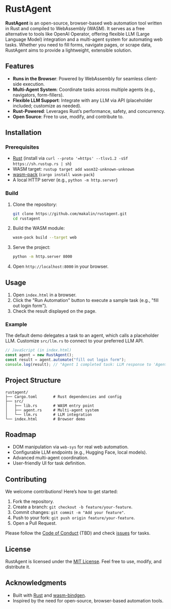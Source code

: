 # RustAgent

**RustAgent** is an open-source, browser-based web automation tool written in Rust and compiled to WebAssembly (WASM). It serves as a free alternative to tools like OpenAI Operator, offering flexible LLM (Large Language Model) integration and a multi-agent system for automating web tasks. Whether you need to fill forms, navigate pages, or scrape data, RustAgent aims to provide a lightweight, extensible solution.

## Features
- **Runs in the Browser**: Powered by WebAssembly for seamless client-side execution.
- **Multi-Agent System**: Coordinate tasks across multiple agents (e.g., navigators, form-fillers).
- **Flexible LLM Support**: Integrate with any LLM via API (placeholder included; customize as needed).
- **Rust-Powered**: Leverages Rust’s performance, safety, and concurrency.
- **Open Source**: Free to use, modify, and contribute to.

## Installation

### Prerequisites
- [Rust](https://www.rust-lang.org/tools/install) (install via `curl --proto '=https' --tlsv1.2 -sSf https://sh.rustup.rs | sh`)
- WASM target: `rustup target add wasm32-unknown-unknown`
- [wasm-pack](https://rustwasm.github.io/wasm-pack/installer/) (`cargo install wasm-pack`)
- A local HTTP server (e.g., `python -m http.server`)

### Build
1. Clone the repository:
   ```bash
   git clone https://github.com/makalin/rustagent.git
   cd rustagent
   ```
2. Build the WASM module:
   ```bash
   wasm-pack build --target web
   ```
3. Serve the project:
   ```bash
   python -m http.server 8000
   ```
4. Open `http://localhost:8000` in your browser.

## Usage
1. Open `index.html` in a browser.
2. Click the "Run Automation" button to execute a sample task (e.g., "fill out login form").
3. Check the result displayed on the page.

### Example
The default demo delegates a task to an agent, which calls a placeholder LLM. Customize `src/llm.rs` to connect to your preferred LLM API.

```javascript
// JavaScript (in index.html)
const agent = new RustAgent();
const result = agent.automate("fill out login form");
console.log(result); // "Agent 1 completed task: LLM response to 'Agent 1 (navigator): fill out login form'"
```

## Project Structure
```
rustagent/
├── Cargo.toml       # Rust dependencies and config
├── src/
│   ├── lib.rs       # WASM entry point
│   ├── agent.rs     # Multi-agent system
│   └── llm.rs       # LLM integration
└── index.html       # Browser demo
```

## Roadmap
- DOM manipulation via `web-sys` for real web automation.
- Configurable LLM endpoints (e.g., Hugging Face, local models).
- Advanced multi-agent coordination.
- User-friendly UI for task definition.

## Contributing
We welcome contributions! Here’s how to get started:
1. Fork the repository.
2. Create a branch: `git checkout -b feature/your-feature`.
3. Commit changes: `git commit -m "Add your feature"`.
4. Push to your fork: `git push origin feature/your-feature`.
5. Open a Pull Request.

Please follow the [Code of Conduct](CODE_OF_CONDUCT.md) (TBD) and check [issues](https://github.com/<your-username>/rustagent/issues) for tasks.

## License
RustAgent is licensed under the [MIT License](LICENSE). Feel free to use, modify, and distribute it.

## Acknowledgments
- Built with [Rust](https://www.rust-lang.org/) and [wasm-bindgen](https://rustwasm.github.io/wasm-bindgen/).
- Inspired by the need for open-source, browser-based automation tools.

